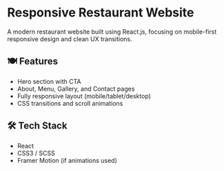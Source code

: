 # Responsive Restaurant Website

A modern restaurant website built using React.js, focusing on mobile-first responsive design and clean UX transitions.

## 🍽️ Features
- Hero section with CTA
- About, Menu, Gallery, and Contact pages
- Fully responsive layout (mobile/tablet/desktop)
- CSS transitions and scroll animations

## 🛠 Tech Stack
- React
- CSS3 / SCSS
- Framer Motion (if animations used)
